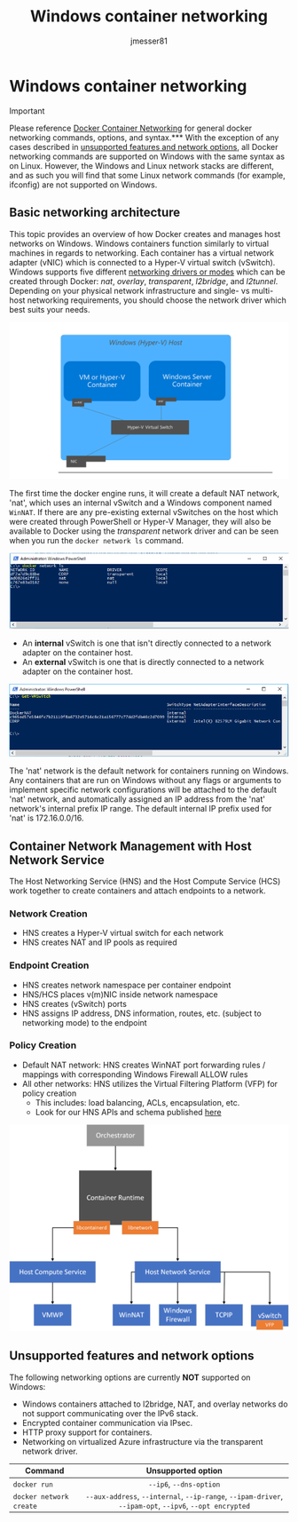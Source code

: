 ﻿---
title: Windows container networking
description: Gentle intro to architecture of Windows container networks.
keywords: docker, containers
author: jmesser81
ms.date: 03/27/2018
ms.topic: article
ms.prod: windows-containers
ms.service: windows-containers
ms.assetid: 538871ba-d02e-47d3-a3bf-25cda4a40965
---
# Windows container networking

>[!IMPORTANT]
>Please reference [Docker Container Networking](https://docs.docker.com/engine/userguide/networking/) for general docker networking commands, options, and syntax.*** With the exception of any cases described in [unsupported features and network options](#unsupported-features-and-network-options), all Docker networking commands are supported on Windows with the same syntax as on Linux. However, the Windows and Linux network stacks are different, and as such you will find that some Linux network commands (for example, ifconfig) are not supported on Windows.

## Basic networking architecture

This topic provides an overview of how Docker creates and manages host networks on Windows. Windows containers function similarly to virtual machines in regards to networking. Each container has a virtual network adapter (vNIC) which is connected to a Hyper-V virtual switch (vSwitch). Windows supports five different [networking drivers or modes](./network-drivers-topologies.md) which can be created through Docker: *nat*, *overlay*, *transparent*, *l2bridge*, and *l2tunnel*. Depending on your physical network infrastructure and single- vs multi-host networking requirements, you should choose the network driver which best suits your needs.

![text](media/windowsnetworkstack-simple.png)

The first time the docker engine runs, it will create a default NAT network, 'nat', which uses an internal vSwitch and a Windows component named `WinNAT`. If there are any pre-existing external vSwitches on the host which were created through PowerShell or Hyper-V Manager, they will also be available to Docker using the *transparent* network driver and can be seen when you run the ``docker network ls`` command.  

![text](media/docker-network-ls.png)

- An **internal** vSwitch is one that isn't directly connected to a network adapter on the container host.
- An **external** vSwitch is one that is directly connected to a network adapter on the container host.

![text](media/get-vmswitch.png)

The 'nat' network is the default network for containers running on Windows. Any containers that are run on Windows without any flags or arguments to implement specific network configurations will be attached to the default 'nat' network, and automatically assigned an IP address from the 'nat' network's internal prefix IP range. The default internal IP prefix used for 'nat' is 172.16.0.0/16. 

## Container Network Management with Host Network Service

The Host Networking Service (HNS) and the Host Compute Service (HCS) work together to create containers and attach endpoints to a network.

### Network Creation

- HNS creates a Hyper-V virtual switch for each network
- HNS creates NAT and IP pools as required

### Endpoint Creation

- HNS creates network namespace per container endpoint
- HNS/HCS places v(m)NIC inside network namespace
- HNS creates (vSwitch) ports
- HNS assigns IP address, DNS information, routes, etc. (subject to networking mode) to the endpoint

### Policy Creation

- Default NAT network: HNS creates WinNAT port forwarding rules / mappings with corresponding Windows Firewall ALLOW rules
- All other networks: HNS utilizes the Virtual Filtering Platform (VFP) for policy creation
    - This includes: load balancing, ACLs, encapsulation, etc.
    - Look for our HNS APIs and schema published [here](https://docs.microsoft.com/en-us/windows-server/networking/technologies/hcn/hcn-top)

![text](media/HNS-Management-Stack.png)

## Unsupported features and network options

The following networking options are currently **NOT** supported on Windows:

- Windows containers attached to l2bridge, NAT, and overlay networks do not support communicating over the IPv6 stack.
- Encrypted container communication via IPsec.
- HTTP proxy support for containers.
- Networking on virtualized Azure infrastructure via the transparent network driver.

| Command        | Unsupported option   |
|---------------|:--------------------:|
| ``docker run``|   ``--ip6``, ``--dns-option`` |
| ``docker network create``| ``--aux-address``, ``--internal``, ``--ip-range``, ``--ipam-driver``, ``--ipam-opt``, ``--ipv6``, ``--opt encrypted`` |
